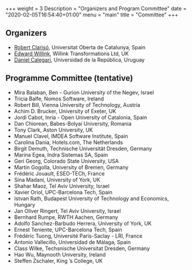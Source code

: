 +++
weight = 3
Description = "Organizers and Program Committee"
date = "2020-02-05T16:54:40+01:00"
menu = "main"
title = "Committee"
+++

## Organizers

* [Robert Clarisó](http://w.uoc.edu/robert-clariso), Universitat Oberta de Catalunya, Spain
* [Edward Willink](http://www.willink.me.uk/), Willink Transformations Ltd, UK
* [Daniel Calegari](https://www.fing.edu.uy/~dcalegar/), Universidad de la República, Uruguay

## Programme Committee (tentative)

* Mira Balaban, Ben - Gurion University of the Negev, Israel
* Tricia Balfe, Nomos Software, Ireland
* Robert Bill, Vienna University of Technology, Austria
* Achim D. Brucker, University of Exeter, UK
* Jordi Cabot, Inria - Open University of Catalonia, Spain
* Dan Chiorean, Babes-Bolyai University, Romania
* Tony Clark, Aston University, UK
* Manuel Clavel, IMDEA Software Institute, Spain
* Carolina Dania, Hotels.com, The Netherlands
* Birgit Demuth, Technische Universität Dresden, Germany
* Marina Egea, Indra Sistemas SA, Spain
* Geri Georg, Colorado State University, USA
* Martin Gogolla, University of Bremen, Germany
* Frédéric Jouault, ESEO-TECh, France
* Sina Madani, University of York, UK
* Shahar Maoz, Tel Aviv University, Israel
* Xavier Oriol, UPC-Barcelona Tech, Spain
* Istvan Rath, Budapest University of Technology and Economics, Hungary
* Jan Oliver Ringert, Tel Aviv University, Israel
* Bernhard Rumpe, RWTH Aachen, Germany
* Adolfo Sanchez-Barbudo Herrera, University of York, UK
* Ernest Teniente, UPC-Barcelona Tech, Spain
* Frédéric Tuong, Université Paris-Saclay - LRI, France
* Antonio Vallecillo, Universidad de Málaga, Spain
* Class Wilke, Techsnische Universitat Dresden, Germany
* Hao Wu, Maynooth University, Ireland
* Steffen Zschaler, King ’s College, UK
